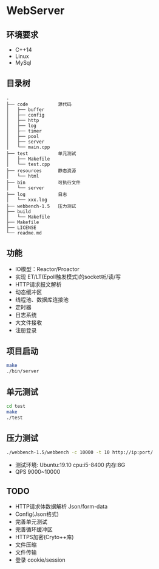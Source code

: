 # WebServer

## 环境要求
* C++14
* Linux
* MySql

## 目录树
```
.
├── code           源代码
│   ├── buffer
│   ├── config
│   ├── http
│   ├── log
│   ├── timer
│   ├── pool
│   ├── server
│   └── main.cpp
├── test           单元测试
│   ├── Makefile
│   └── test.cpp
├── resources      静态资源
│   └── html
├── bin            可执行文件
│   └── server
├── log            日志
│   └── xxx.log
├── webbench-1.5   压力测试
├── build          
│   └── Makefile
├── Makefile
├── LICENSE
└── readme.md
```

## 功能
* IO模型：Reactor/Proactor
* 实现 ET/LT(Epoll触发模式)的socket听/读/写
* HTTP请求报文解析
* 动态缓冲区
* 线程池、数据库连接池
* 定时器
* 日志系统
* 大文件接收
* 注册登录

## 项目启动
```bash
make
./bin/server
```

## 单元测试
```bash
cd test
make
./test
```

## 压力测试
```bash
./webbench-1.5/webbench -c 10000 -t 10 http://ip:port/
```
* 测试环境: Ubuntu:19.10 cpu:i5-8400 内存:8G 
* QPS 9000~10000

## TODO
* HTTP请求体数据解析 Json/form-data
* Config(Json格式)
* 完善单元测试
* 完善循环缓冲区
* HTTPS加密(Cryto++库)
* 文件压缩
* 文件传输
* 登录 cookie/session


